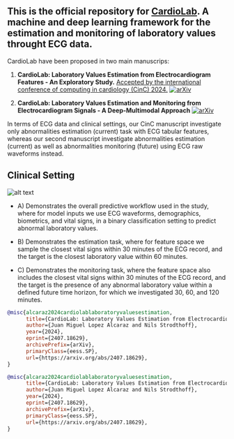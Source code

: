 ## This is the official repository for <ins>CardioLab</ins>. A machine and deep learning framework for the estimation and monitoring of laboratory values throught ECG data.

CardioLab have been proposed in two main manuscrips:

1. **CardioLab: Laboratory Values Estimation from Electrocardiogram Features - An Exploratory Study.** <ins>Accepted by the international conference of computing in cardiology (CinC) 2024.</ins> [![arXiv](https://img.shields.io/badge/arXiv-1234.56789-b31b1b.svg)](https://arxiv.org/abs/2407.18629)
   
2. **CardioLab: Laboratory Values Estimation and Monitoring from Electrocardiogram Signals - A Deep-Multimodal Approach** [![arXiv](https://img.shields.io/badge/arXiv-1234.56789-b31b1b.svg)](https://arxiv.org/abs/2411.14886)


In terms of ECG data and clinical settings, our CinC manuscript investigate only abnormalities estimation (current) task with ECG tabular features, whereas our second manuscript investigate abnormalities estimation (current) as well as abnormalities monitoring (future) using ECG raw waveforms instead.


## Clinical Setting

![alt text](https://github.com/AI4HealthUOL/KardioLab/blob/main/reports/abstract.png?style=centerme)

 
- A) Demonstrates the overall predictive workflow used in the study, where for model inputs we use ECG waveforms, demographics, biometrics, and vital signs, in a binary classification setting to predict abnormal laboratory values.

- B) Demonstrates the estimation task, where for feature space we sample the closest vital signs within 30 minutes of the ECG record, and the target is the closest laboratory value within 60 minutes.

- C) Demonstrates the monitoring task, where the feature space also includes the closest vital signs within 30 minutes of the ECG record, and the target is the presence of any abnormal laboratory value within a defined future time horizon, for which we investigated 30, 60, and 120 minutes.




```bibtex
@misc{alcaraz2024cardiolablaboratoryvaluesestimation,
      title={CardioLab: Laboratory Values Estimation from Electrocardiogram Features -- An Exploratory Study}, 
      author={Juan Miguel Lopez Alcaraz and Nils Strodthoff},
      year={2024},
      eprint={2407.18629},
      archivePrefix={arXiv},
      primaryClass={eess.SP},
      url={https://arxiv.org/abs/2407.18629}, 
}
```

```bibtex
@misc{alcaraz2024cardiolablaboratoryvaluesestimation,
      title={CardioLab: Laboratory Values Estimation from Electrocardiogram Features -- An Exploratory Study}, 
      author={Juan Miguel Lopez Alcaraz and Nils Strodthoff},
      year={2024},
      eprint={2407.18629},
      archivePrefix={arXiv},
      primaryClass={eess.SP},
      url={https://arxiv.org/abs/2407.18629}, 
}
```





